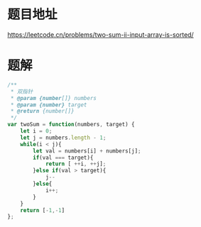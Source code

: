 # 题目地址
https://leetcode.cn/problems/two-sum-ii-input-array-is-sorted/

# 题解
```js
/**
 * 双指针
 * @param {number[]} numbers
 * @param {number} target
 * @return {number[]}
 */
var twoSum = function(numbers, target) {
    let i = 0;
    let j = numbers.length - 1;
    while(i < j){
        let val = numbers[i] + numbers[j];
        if(val === target){
            return [ ++i, ++j];
        }else if(val > target){
            j--
        }else{
            i++;
        }
    }
    return [-1,-1]
};
```

